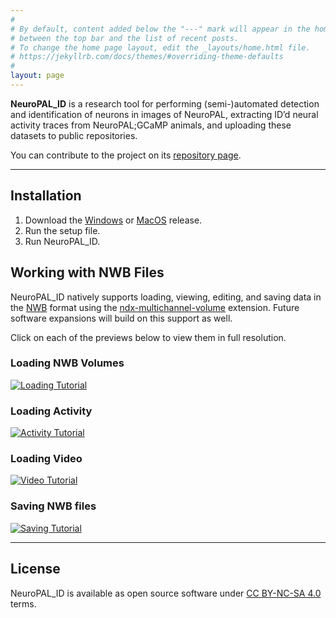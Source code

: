 ```yaml
---
#
# By default, content added below the "---" mark will appear in the home page
# between the top bar and the list of recent posts.
# To change the home page layout, edit the _layouts/home.html file.
# https://jekyllrb.com/docs/themes/#overriding-theme-defaults
#
layout: page
---
```


**NeuroPAL_ID** is a research tool for performing (semi-)automated detection and identification of neurons in images of NeuroPAL, extracting ID’d neural activity traces from NeuroPAL;GCaMP animals, and uploading these datasets to public repositories.

You can contribute to the project on its [repository page](https://github.com/Yemini-Lab/NeuroPAL_ID).

---

## Installation

1. Download the [Windows](https://drive.google.com/file/d/14FjCNzHCSGtJgjtvzpf1j0ZVjsgxQA_d/view?usp=sharing) or [MacOS](https://drive.google.com/file/d/1-fOORobZ63jO3KNGm_r5faBJkvJUT5PQ/view?usp=sharing) release.
2. Run the setup file.
3. Run NeuroPAL_ID.

## Working with NWB Files

NeuroPAL_ID natively supports loading, viewing, editing, and saving data in the [NWB](https://www.nwb.org/nwb-neurophysiology/) format using the [ndx-multichannel-volume](https://github.com/focolab/ndx-multichannel-volume/tree/main) extension. Future software expansions will build on this support as well.

Click on each of the previews below to view them in full resolution.

### Loading NWB Volumes

 <a href="/media/opening-nwb-file.gif"><image src="/media/opening-nwb-file.gif" alt="Loading Tutorial" /></a>

### Loading Activity

  <a href="/media/opening-nwb-file.gif"><image src="/media/loading-activity.gif" alt="Activity Tutorial" /></a>

### Loading Video

  <a href="/media/opening-nwb-file.gif"><image src="/media/loading-videos.gif" alt="Video Tutorial" /></a>

### Saving NWB files

  <a href="/media/opening-nwb-file.gif"><image src="/media/saving-nwb-files.gif" alt="Saving Tutorial" /></a>


---
## License

NeuroPAL_ID is available as open source software under [CC BY-NC-SA 4.0](https://github.com/Yemini-Lab/NeuroPAL_ID?tab=License-1-ov-file#readme) terms.
